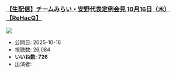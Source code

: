 ### [【生配信】チームみらい・安野代表定例会見 10月16日（木）【ReHacQ】](https://www.youtube.com/watch?v=B4Ol3Oi3S-c)
[![](https://img.youtube.com/vi/B4Ol3Oi3S-c/sddefault.jpg)](https://www.youtube.com/watch?v=B4Ol3Oi3S-c)
-   公開日: 2025-10-16
-   視聴数: 26,084
-   **いいね数: 726**
-   出演者: 
